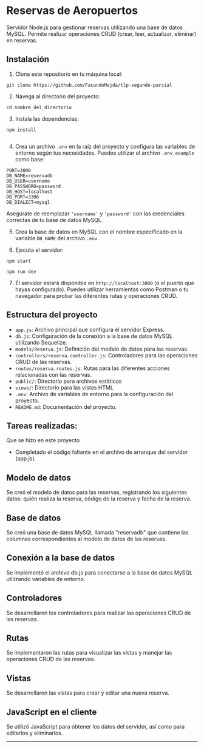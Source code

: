 # Reservas de Aeropuertos

Servidor Node.js para gestionar reservas utilizando una base de datos MySQL. Permite realizar operaciones CRUD (crear, leer, actualizar, eliminar) en reservas.

## Instalación

1. Clona este repositorio en tu máquina local:

```
git clone https://github.com/FacundoMajda/tlp-segundo-parcial
```

2. Navega al directorio del proyecto:

```
cd nombre_del_directorio

```

3. Instala las dependencias:

```
npm install


```

4. Crea un archivo `.env` en la raíz del proyecto y configura las variables de entorno según tus necesidades. Puedes utilizar el archivo `.env.example` como base:

```
PORT=3000
DB_NAME=reservadb
DB_USER=username
DB_PASSWORD=password
DB_HOST=localhost
DB_PORT=3306
DB_DIALECT=mysql
```

Asegúrate de reemplazar `'username'` y `'password'` con las credenciales correctas de tu base de datos MySQL.

5. Crea la base de datos en MySQL con el nombre especificado en la variable `DB_NAME` del archivo `.env`.

6. Ejecuta el servidor:
```
npm start

```
```
npm run dev

```

7. El servidor estará disponible en `http://localhost:3000` (o el puerto que hayas configurado). Puedes utilizar herramientas como Postman o tu navegador para probar las diferentes rutas y operaciones CRUD.

## Estructura del proyecto

- `app.js`: Archivo principal que configura el servidor Express.
- `db.js`: Configuración de la conexión a la base de datos MySQL utilizando Sequelize.
- `models/Reserva.js`: Definición del modelo de datos para las reservas.
- `controllers/reserva.controller.js`: Controladores para las operaciones CRUD de las reservas.
- `routes/reserva.routes.js`: Rutas para las diferentes acciones relacionadas con las reservas.
- `public/`: Directorio para archivos estáticos 
- `views/`: Directorio para las vistas HTML 
- `.env`: Archivo de variables de entorno para la configuración del proyecto.
- `README.md`: Documentación del proyecto.

## Tareas realizadas:

Que se hizo en este proyecto

- Completado el código faltante en el archivo de arranque del servidor (app.js).

## Modelo de datos

Se creó el modelo de datos para las reservas, registrando los siguientes datos: quién realiza la reserva, código de la reserva y fecha de la reserva.

## Base de datos

Se creó una base de datos MySQL llamada "reservadb" que contiene las columnas correspondientes al modelo de datos de las reservas.

## Conexión a la base de datos

Se implementó el archivo db.js para conectarse a la base de datos MySQL utilizando variables de entorno.

## Controladores

Se desarrollaron los controladores para realizar las operaciones CRUD de las reservas.

## Rutas

Se implementaron las rutas para visualizar las vistas y manejar las operaciones CRUD de las reservas.

## Vistas

Se desarrollaron las vistas para crear y editar una nueva reserva.

## JavaScript en el cliente

Se utilizó JavaScript para obtener los datos del servidor, así como para editarlos y eliminarlos.

---

